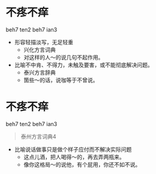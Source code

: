 # 不疼不痒
beh7 ten2 beh7 ian3
+ 形容轻描淡写，无足轻重
  * 兴化方言词典
  - 对这样的人～的说几句不起作用。
+ 比喻不中肯、不得力，未触及要害，或不能彻底解决问题。
  * 泰兴方言辞典
  - 箇些～的话，说咖等于不曾说。

# 不疼不痒
beh7 ten2 beh7 ian3
> 泰州方言词典4
- 比喻说话做事只是做个样子应付而不解决实际问题
  - 这点儿酒，把人喝得～的，再去弄两瓶来。
  - 像你这格局～的说他，有个屁用，你还不如不说。
